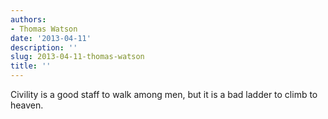```yaml
---
authors:
- Thomas Watson
date: '2013-04-11'
description: ''
slug: 2013-04-11-thomas-watson
title: ''
---
```

Civility is a good staff to walk among men, but it is a bad ladder to climb to heaven.



